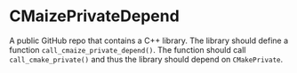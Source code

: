 # CMaizePrivateDepend

A public GitHub repo that contains a C++ library. The library should define a
function `call_cmaize_private_depend()`. The function should call
`call_cmake_private()` and thus the library should depend on `CMakePrivate`.
